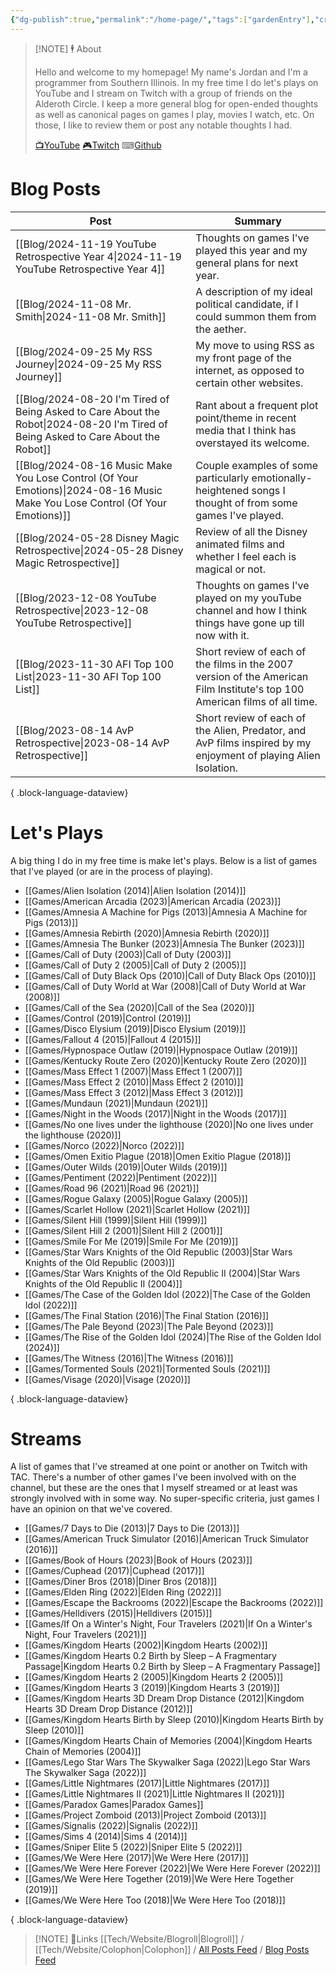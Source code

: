 ```yaml
---
{"dg-publish":true,"permalink":"/home-page/","tags":["gardenEntry"],"created":"2023-11-28","updated":"2024-11-20"}
---
```



> [!NOTE] 🕴 About
>
> Hello and welcome to my homepage! My name's Jordan and I'm a programmer from Southern Illinois. In my free time I do let's plays on YouTube and I stream on Twitch with a group of friends on the Alderoth Circle.  I keep a more general blog for open-ended thoughts as well as canonical pages on games I play, movies I watch, etc. On those, I like to review them or post any notable thoughts I had.
>
> [📺YouTube](https://youtube.com/@jordan_maynor)
> [🎮Twitch](https://www.twitch.tv/TheAlderothCircle)
> ⌨[Github](https://github.com/JMaynor)

# Blog Posts

| Post                                                                                                                                 | Summary                                                                                                                    |
| ------------------------------------------------------------------------------------------------------------------------------------ | -------------------------------------------------------------------------------------------------------------------------- |
| [[Blog/2024-11-19 YouTube Retrospective Year 4\|2024-11-19 YouTube Retrospective Year 4]]                                         | Thoughts on games I've played this year and my general plans for next year.                                                |
| [[Blog/2024-11-08 Mr. Smith\|2024-11-08 Mr. Smith]]                                                                               | A description of my ideal political candidate, if I could summon them from the aether.                                     |
| [[Blog/2024-09-25 My RSS Journey\|2024-09-25 My RSS Journey]]                                                                     | My move to using RSS as my front page of the internet, as opposed to certain other websites.                               |
| [[Blog/2024-08-20 I'm Tired of Being Asked to Care About the Robot\|2024-08-20 I'm Tired of Being Asked to Care About the Robot]] | Rant about a frequent plot point/theme in recent media that I think has overstayed its welcome.                            |
| [[Blog/2024-08-16 Music Make You Lose Control (Of Your Emotions)\|2024-08-16 Music Make You Lose Control (Of Your Emotions)]]     | Couple examples of some particularly emotionally-heightened songs I thought of from some games I've played.                |
| [[Blog/2024-05-28 Disney Magic Retrospective\|2024-05-28 Disney Magic Retrospective]]                                             | Review of all the Disney animated films and whether I feel each is magical or not.                                         |
| [[Blog/2023-12-08 YouTube Retrospective\|2023-12-08 YouTube Retrospective]]                                                       | Thoughts on games I've played on my youTube channel and how I think things have gone up till now with it.                  |
| [[Blog/2023-11-30 AFI Top 100 List\|2023-11-30 AFI Top 100 List]]                                                                 | Short review of each of the films in the 2007 version of the American Film Institute's top 100 American films of all time. |
| [[Blog/2023-08-14 AvP Retrospective\|2023-08-14 AvP Retrospective]]                                                               | Short review of each of the Alien, Predator, and AvP films inspired by my enjoyment of playing Alien Isolation.            |

{ .block-language-dataview}

# Let's Plays

A big thing I do in my free time is make let's plays. Below is a list of games that I've played (or are in the process of playing).

- [[Games/Alien Isolation (2014)\|Alien Isolation (2014)]]
- [[Games/American Arcadia (2023)\|American Arcadia (2023)]]
- [[Games/Amnesia A Machine for Pigs (2013)\|Amnesia A Machine for Pigs (2013)]]
- [[Games/Amnesia Rebirth (2020)\|Amnesia Rebirth (2020)]]
- [[Games/Amnesia The Bunker (2023)\|Amnesia The Bunker (2023)]]
- [[Games/Call of Duty (2003)\|Call of Duty (2003)]]
- [[Games/Call of Duty 2 (2005)\|Call of Duty 2 (2005)]]
- [[Games/Call of Duty Black Ops (2010)\|Call of Duty Black Ops (2010)]]
- [[Games/Call of Duty World at War (2008)\|Call of Duty World at War (2008)]]
- [[Games/Call of the Sea (2020)\|Call of the Sea (2020)]]
- [[Games/Control (2019)\|Control (2019)]]
- [[Games/Disco Elysium (2019)\|Disco Elysium (2019)]]
- [[Games/Fallout 4 (2015)\|Fallout 4 (2015)]]
- [[Games/Hypnospace Outlaw (2019)\|Hypnospace Outlaw (2019)]]
- [[Games/Kentucky Route Zero (2020)\|Kentucky Route Zero (2020)]]
- [[Games/Mass Effect 1 (2007)\|Mass Effect 1 (2007)]]
- [[Games/Mass Effect 2 (2010)\|Mass Effect 2 (2010)]]
- [[Games/Mass Effect 3 (2012)\|Mass Effect 3 (2012)]]
- [[Games/Mundaun (2021)\|Mundaun (2021)]]
- [[Games/Night in the Woods (2017)\|Night in the Woods (2017)]]
- [[Games/No one lives under the lighthouse (2020)\|No one lives under the lighthouse (2020)]]
- [[Games/Norco (2022)\|Norco (2022)]]
- [[Games/Omen Exitio Plague (2018)\|Omen Exitio Plague (2018)]]
- [[Games/Outer Wilds (2019)\|Outer Wilds (2019)]]
- [[Games/Pentiment (2022)\|Pentiment (2022)]]
- [[Games/Road 96 (2021)\|Road 96 (2021)]]
- [[Games/Rogue Galaxy (2005)\|Rogue Galaxy (2005)]]
- [[Games/Scarlet Hollow (2021)\|Scarlet Hollow (2021)]]
- [[Games/Silent Hill (1999)\|Silent Hill (1999)]]
- [[Games/Silent Hill 2 (2001)\|Silent Hill 2 (2001)]]
- [[Games/Smile For Me (2019)\|Smile For Me (2019)]]
- [[Games/Star Wars Knights of the Old Republic (2003)\|Star Wars Knights of the Old Republic (2003)]]
- [[Games/Star Wars Knights of the Old Republic II (2004)\|Star Wars Knights of the Old Republic II (2004)]]
- [[Games/The Case of the Golden Idol (2022)\|The Case of the Golden Idol (2022)]]
- [[Games/The Final Station (2016)\|The Final Station (2016)]]
- [[Games/The Pale Beyond (2023)\|The Pale Beyond (2023)]]
- [[Games/The Rise of the Golden Idol (2024)\|The Rise of the Golden Idol (2024)]]
- [[Games/The Witness (2016)\|The Witness (2016)]]
- [[Games/Tormented Souls (2021)\|Tormented Souls (2021)]]
- [[Games/Visage (2020)\|Visage (2020)]]

{ .block-language-dataview}

# Streams

A list of games that I've streamed at one point or another on Twitch with TAC. There's a number of other games I've been involved with on the channel, but these are the ones that I myself streamed or at least was strongly involved with in some way. No super-specific criteria, just games I have an opinion on that we've covered.

- [[Games/7 Days to Die (2013)\|7 Days to Die (2013)]]
- [[Games/American Truck Simulator (2016)\|American Truck Simulator (2016)]]
- [[Games/Book of Hours (2023)\|Book of Hours (2023)]]
- [[Games/Cuphead (2017)\|Cuphead (2017)]]
- [[Games/Diner Bros (2018)\|Diner Bros (2018)]]
- [[Games/Elden Ring (2022)\|Elden Ring (2022)]]
- [[Games/Escape the Backrooms (2022)\|Escape the Backrooms (2022)]]
- [[Games/Helldivers (2015)\|Helldivers (2015)]]
- [[Games/If On a Winter's Night, Four Travelers (2021)\|If On a Winter's Night, Four Travelers (2021)]]
- [[Games/Kingdom Hearts (2002)\|Kingdom Hearts (2002)]]
- [[Games/Kingdom Hearts 0.2 Birth by Sleep – A Fragmentary Passage\|Kingdom Hearts 0.2 Birth by Sleep – A Fragmentary Passage]]
- [[Games/Kingdom Hearts 2 (2005)\|Kingdom Hearts 2 (2005)]]
- [[Games/Kingdom Hearts 3 (2019)\|Kingdom Hearts 3 (2019)]]
- [[Games/Kingdom Hearts 3D Dream Drop Distance (2012)\|Kingdom Hearts 3D Dream Drop Distance (2012)]]
- [[Games/Kingdom Hearts Birth by Sleep (2010)\|Kingdom Hearts Birth by Sleep (2010)]]
- [[Games/Kingdom Hearts Chain of Memories (2004)\|Kingdom Hearts Chain of Memories (2004)]]
- [[Games/Lego Star Wars The Skywalker Saga (2022)\|Lego Star Wars The Skywalker Saga (2022)]]
- [[Games/Little Nightmares (2017)\|Little Nightmares (2017)]]
- [[Games/Little Nightmares II (2021)\|Little Nightmares II (2021)]]
- [[Games/Paradox Games\|Paradox Games]]
- [[Games/Project Zomboid (2013)\|Project Zomboid (2013)]]
- [[Games/Signalis (2022)\|Signalis (2022)]]
- [[Games/Sims 4 (2014)\|Sims 4 (2014)]]
- [[Games/Sniper Elite 5 (2022)\|Sniper Elite 5 (2022)]]
- [[Games/We Were Here (2017)\|We Were Here (2017)]]
- [[Games/We Were Here Forever (2022)\|We Were Here Forever (2022)]]
- [[Games/We Were Here Together (2019)\|We Were Here Together (2019)]]
- [[Games/We Were Here Too (2018)\|We Were Here Too (2018)]]

{ .block-language-dataview}

> [!NOTE]  🔗Links
> [[Tech/Website/Blogroll\|Blogroll]] / [[Tech/Website/Colophon\|Colophon]] / [All Posts Feed](https://jtm.li/feed.xml) / [Blog Posts Feed](https://jtm.li/blogfeed.xml)
